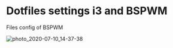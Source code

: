 # Dotfiles settings i3 and BSPWM
Files config of BSPWM 

![photo_2020-07-10_14-37-38](https://user-images.githubusercontent.com/67173989/87227480-c23e7e00-c38a-11ea-8748-1aba325c054c.jpg)



